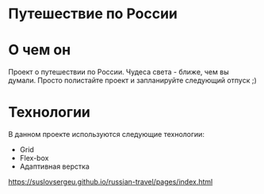 # Путешествие по России

# О чем он
Проект о путешествии по России.
Чудеса света - ближе, чем вы думали. Просто полистайте проект и запланируйте следующий отпуск ;)

# Технологии
В данном проекте используются следующие технологии:
  - Grid
  - Flex-box
  - Адаптивная верстка

  https://suslovsergeu.github.io/russian-travel/pages/index.html
